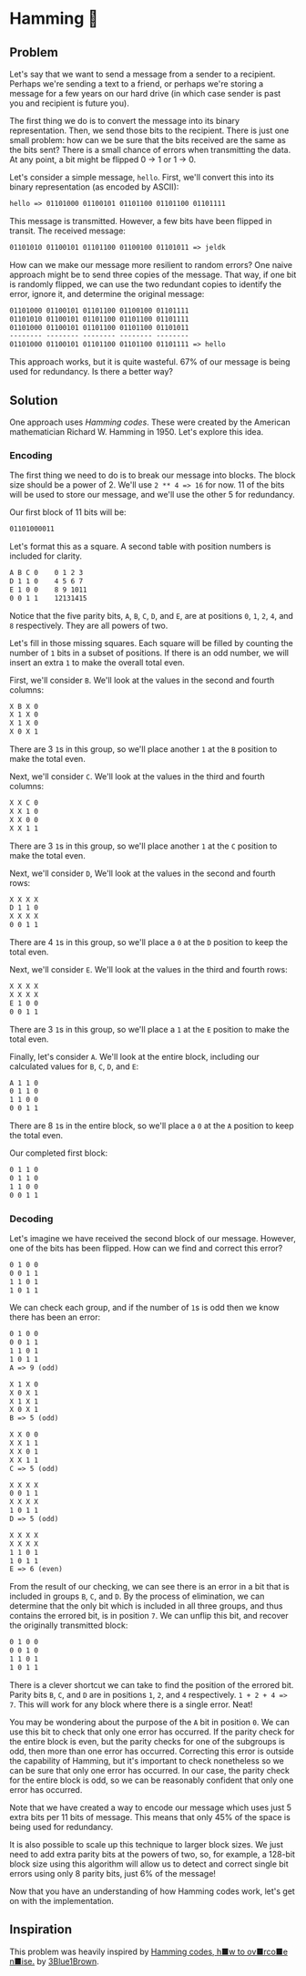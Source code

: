 # Hamming 🐷

## Problem

Let's say that we want to send a message from a sender to a recipient. Perhaps we're sending a text to a friend, or perhaps we're storing a message for a few years on our hard drive (in which case sender is past you and recipient is future you).

The first thing we do is to convert the message into its binary representation. Then, we send those bits to the recipient. There is just one small problem: how can we be sure that the bits received are the same as the bits sent? There is a small chance of errors when transmitting the data. At any point, a bit might be flipped 0 → 1 or 1 → 0.

Let's consider a simple message, `hello`. First, we'll convert this into its binary representation (as encoded by ASCII):

```txt
hello => 01101000 01100101 01101100 01101100 01101111
```

This message is transmitted. However, a few bits have been flipped in transit. The received message:

```txt
01101010 01100101 01101100 01100100 01101011 => jeldk
```

How can we make our message more resilient to random errors? One naive approach might be to send three copies of the message. That way, if one bit is randomly flipped, we can use the two redundant copies to identify the error, ignore it, and determine the original message:

```txt
01101000 01100101 01101100 01100100 01101111
01101010 01100101 01101100 01101100 01101111
01101000 01100101 01101100 01101100 01101011
-------- -------- -------- -------- --------
01101000 01100101 01101100 01101100 01101111 => hello
```

This approach works, but it is quite wasteful. 67% of our message is being used for redundancy. Is there a better way?

## Solution

One approach uses _Hamming codes_. These were created by the American mathematician Richard W. Hamming in 1950. Let's explore this idea.

### Encoding

The first thing we need to do is to break our message into blocks. The block size should be a power of 2. We'll use `2 ** 4 => 16` for now. 11 of the bits will be used to store our message, and we'll use the other 5 for redundancy.

Our first block of 11 bits will be:

```txt
01101000011
```

Let's format this as a square. A second table with position numbers is included for clarity.

```txt
A B C 0    0 1 2 3
D 1 1 0    4 5 6 7
E 1 0 0    8 9 1011
0 0 1 1    12131415
```

Notice that the five parity bits, `A`, `B`, `C`, `D`, and `E`, are at positions `0`, `1`, `2`, `4`, and `8` respectively. They are all powers of two.

Let's fill in those missing squares. Each square will be filled by counting the number of `1` bits in a subset of positions. If there is an odd number, we will insert an extra `1` to make the overall total even.

First, we'll consider `B`. We'll look at the values in the second and fourth columns:

```txt
X B X 0
X 1 X 0
X 1 X 0
X 0 X 1
```

There are 3 `1`s in this group, so we'll place another `1` at the `B` position to make the total even.

Next, we'll consider `C`. We'll look at the values in the third and fourth columns:

```txt
X X C 0
X X 1 0
X X 0 0
X X 1 1
```

There are 3 `1`s in this group, so we'll place another `1` at the `C` position to make the total even.

Next, we'll consider `D`, We'll look at the values in the second and fourth rows:

```txt
X X X X
D 1 1 0
X X X X
0 0 1 1
```

There are 4 `1`s in this group, so we'll place a `0` at the `D` position to keep the total even.

Next, we'll consider `E`. We'll look at the values in the third and fourth rows:

```txt
X X X X
X X X X
E 1 0 0
0 0 1 1
```

There are 3 `1`s in this group, so we'll place a `1` at the `E` position to make the total even.

Finally, let's consider `A`. We'll look at the entire block, including our calculated values for `B`, `C`, `D`, and `E`:

```txt
A 1 1 0
0 1 1 0
1 1 0 0
0 0 1 1
```

There are 8 `1`s in the entire block, so we'll place a `0` at the `A` position to keep the total even.

Our completed first block:

```txt
0 1 1 0
0 1 1 0
1 1 0 0
0 0 1 1
```

### Decoding

Let's imagine we have received the second block of our message. However, one of the bits has been flipped. How can we find and correct this error?

```txt
0 1 0 0
0 0 1 1
1 1 0 1
1 0 1 1
```

We can check each group, and if the number of `1`s is odd then we know there has been an error:

```txt
0 1 0 0
0 0 1 1
1 1 0 1
1 0 1 1
A => 9 (odd)

X 1 X 0
X 0 X 1
X 1 X 1
X 0 X 1
B => 5 (odd)

X X 0 0
X X 1 1
X X 0 1
X X 1 1
C => 5 (odd)

X X X X
0 0 1 1
X X X X
1 0 1 1
D => 5 (odd)

X X X X
X X X X
1 1 0 1
1 0 1 1
E => 6 (even)
```

From the result of our checking, we can see there is an error in a bit that is included in groups `B`, `C`, and `D`. By the process of elimination, we can determine that the only bit which is included in all three groups, and thus contains the errored bit, is in position `7`. We can unflip this bit, and recover the originally transmitted block:

```txt
0 1 0 0
0 0 1 0
1 1 0 1
1 0 1 1
```

There is a clever shortcut we can take to find the position of the errored bit. Parity bits `B`, `C`, and `D` are in positions `1`, `2`, and `4` respectively. `1 + 2 + 4 => 7`. This will work for any block where there is a single error. Neat!

You may be wondering about the purpose of the `A` bit in position `0`. We can use this bit to check that only one error has occurred. If the parity check for the entire block is even, but the parity checks for one of the subgroups is odd, then more than one error has occurred. Correcting this error is outside the capability of Hamming, but it's important to check nonetheless so we can be sure that only one error has occurred. In our case, the parity check for the entire block is odd, so we can be reasonably confident that only one error has occurred.

Note that we have created a way to encode our message which uses just 5 extra bits per 11 bits of message. This means that only 45% of the space is being used for redundancy.

It is also possible to scale up this technique to larger block sizes. We just need to add extra parity bits at the powers of two, so, for example, a 128-bit block size using this algorithm will allow us to detect and correct single bit errors using only 8 parity bits, just 6% of the message!

Now that you have an understanding of how Hamming codes work, let's get on with the implementation.

## Inspiration

This problem was heavily inspired by [Hamming codes, h■w to ov■rco■e n■ise.](https://youtu.be/X8jsijhllIA) by [3Blue1Brown](https://www.youtube.com/channel/UCYO_jab_esuFRV4b17AJtAw).
